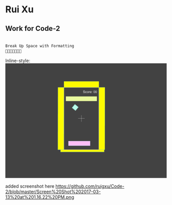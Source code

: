 # Rui Xu 
## Work for Code-2

```

Break Up Space with Formatting 
🐶🐱🦊🐯🐰🙈🦁

```
Inline-style: 
![alt text](https://github.com/ruigxu/Code-2/blob/master/Screen%20Shot%202017-03-13%20at%201.16.22%20PM.png "ScreenShot")


added screenshot here https://github.com/ruigxu/Code-2/blob/master/Screen%20Shot%202017-03-13%20at%201.16.22%20PM.png
